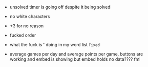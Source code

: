 - unsolved timer is going off despite it being solved
- no white characters
- +3 for no reason
- fucked order
- what the fuck is **'** doing in my word list `Fixed`

- average games per day and average points per game, buttons are working and embed is showing but embed holds no data???? fml